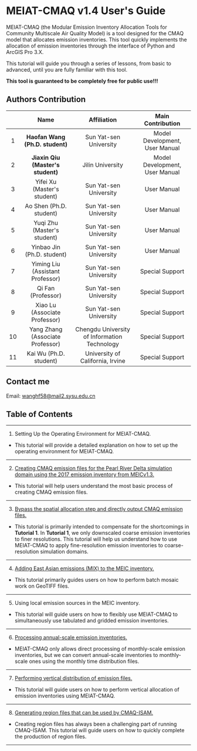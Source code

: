 # MEIAT-CMAQ v1.4 User's Guide

MEIAT-CMAQ (the Modular Emission Inventory Allocation Tools for Community Multiscale Air Quality Model) is a tool designed for the CMAQ model that allocates emission inventories. This tool quickly implements the allocation of emission inventories through the interface of Python and ArcGIS Pro 3.X.

This tutorial will guide you through a series of lessons, from basic to advanced, until you are fully familiar with this tool.

**This tool is guaranteed to be completely free for public use!!!**

## Authors Contribution

|      |        Name        |                         Affiliation                         |   Main Contribution   |
|:----:|:------------------:|:----------------------------------------------------------:|:-------------------:|
|  1   |   **Haofan Wang (Ph.D. student)**   |   Sun Yat-sen University   |   Model Development, User Manual  |
|  2   |   **Jiaxin Qiu (Master's student)**   |    Jilin University   |   Model Development, User Manual  |
|  3   | Yifei Xu (Master's student) |  Sun Yat-sen University | User Manual |
|  4   | Ao Shen (Ph.D. student) | Sun Yat-sen University | User Manual |
|  5   | Yuqi Zhu (Master's student) | Sun Yat-sen University | User Manual |
|  6   | Yinbao Jin (Ph.D. student) |Sun Yat-sen University | User Manual |
|  7   | Yiming Liu (Assistant Professor) |    Sun Yat-sen University   |   Special Support    |
|  8   |   Qi Fan (Professor)     |  Sun Yat-sen University   |   Special Support    |
|   9  |   Xiao Lu (Associate Professor)   |   Sun Yat-sen University   |   Special Support    |
|   10 |   Yang Zhang (Associate Professor)   | Chengdu University of Information Technology   |   Special Support    |
|  11  |   Kai Wu (Ph.D. student)   |   University of California, Irvine   |   Special Support    |

## Contact me

Email: wanghf58@mail2.sysu.edu.cn

## Table of Contents

----------

1. Setting Up the Operating Environment for MEIAT-CMAQ.

* This tutorial will provide a detailed explanation on how to set up the operating environment for MEIAT-CMAQ.

----------

2. [Creating CMAQ emission files for the Pearl River Delta simulation domain using the 2017 emission inventory from MEICv1.3.](Doc/adopt_meic_for_prd_emission_file_cn.md)

* This tutorial will help users understand the most basic process of creating CMAQ emission files.

----------

3. [Bypass the spatial allocation step and directly output CMAQ emission files.](Doc/how_to_treat_the_emssion_which_resolution_is_fine_cn.md)

* This tutorial is primarily intended to compensate for the shortcomings in **Tutorial 1**. In **Tutorial 1**, we only downscaled coarse emission inventories to finer resolutions. This tutorial will help us understand how to use MEIAT-CMAQ to apply fine-resolution emission inventories to coarse-resolution simulation domains.

----------

4. [Adding East Asian emissions (MIX) to the MEIC inventory.](Doc/how_to_combine_meic_and_mix_cn.md)

* This tutorial primarily guides users on how to perform batch mosaic work on GeoTIFF files.

----------

5. Using local emission sources in the MEIC inventory.

* This tutorial will guide users on how to flexibly use MEIAT-CMAQ to simultaneously use tabulated and gridded emission inventories.

----------

6. [Processing annual-scale emission inventories.](Doc/how_to_treat_the_yearly_emission_cn.md)

* MEIAT-CMAQ only allows direct processing of monthly-scale emission inventories, but we can convert annual-scale inventories to monthly-scale ones using the monthly time distribution files.

----------

7. [Performing vertical distribution of emission files.](Doc/how_to_do_vertical_allocation_cn.md)

* This tutorial will guide users on how to perform vertical allocation of emission inventories using MEIAT-CMAQ.

----------

8. [Generating region files that can be used by CMAQ-ISAM.](Doc/how_to_use_shapefile_for_mask_cn.md)

* Creating region files has always been a challenging part of running CMAQ-ISAM. This tutorial will guide users on how to quickly complete the production of region files.

--------------






